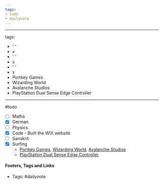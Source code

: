 ```yaml
---
tags:
- todo
- dailynote
---
```


---
tags:
- ' '
- x
- ' '
- x
- ' '
- x
- Portkey Games
- Wizarding World
- Avalanche Studios
- PlayStation Dual Sense Edge Controller
---

#todo
- [ ] Maths
- [x] German
- [ ] Physics
- [x] Code - Built the WIX website
- [ ] Sanskrit
- [x] Surfing 
	- [Portkey Games](https://www.portkeygames.com/), [Wizarding World](https://www.wizardingworld.com/), [Avalanche Studios](https://avalanchestudios.com)
	- [PlayStation Dual Sense Edge Controller](https://blog.playstation.com/2022/08/23/introducing-the-dualsense-edge-wireless-controller-the-ultra-customizable-controller-for-playstation-5/)


#### Footers, Tags and Links
- Tags: #dailynote      